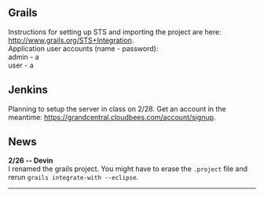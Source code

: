 ## Grails
Instructions for setting up STS and importing the project are here: <http://www.grails.org/STS+Integration>.  
Application user accounts (name - password):  
admin - a  
user - a

## Jenkins
Planning to setup the server in class on 2/28. Get an account in the meantime: <https://grandcentral.cloudbees.com/account/signup>.

## News
**2/26 -- Devin**  
I renamed the grails project. You might have to erase the `.project` file and rerun `grails integrate-with --eclipse`.
___